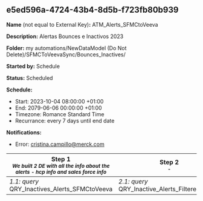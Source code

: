 ## e5ed596a-4724-43b4-8d5b-f723fb80b939

**Name** (not equal to External Key)**:** ATM_Alerts_SFMCtoVeeva

**Description:** Alertas Bounces e Inactivos 2023

**Folder:** my automations/NewDataModel (Do Not Delete)/SFMCToVeevaSync/Bounces_Inactives/

**Started by:** Schedule

**Status:** Scheduled

**Schedule:**

* Start: 2023-10-04 08:00:00 +01:00
* End: 2079-06-06 00:00:00 +01:00
* Timezone: Romance Standard Time
* Recurrance: every 7 days until end date

**Notifications:**

* Error: cristina.campillo@merck.com

| Step 1<br>_<small>We built 2 DE with all the info about the alerts - hcp info and sales force info</small>_ | Step 2<br>_<small>-</small>_ |
| --- | --- |
| _1.1: query_<br>QRY_Inactives_Alerts_SFMCtoVeeva | _2.1: query_<br>QRY_Inactive_Alerts_Filtered_Today |
